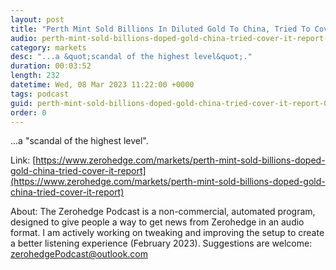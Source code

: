 ```yaml
---
layout: post
title: "Perth Mint Sold Billions In Diluted Gold To China, Tried To Cover It Up; Report"
audio: perth-mint-sold-billions-doped-gold-china-tried-cover-it-report-1
category: markets
desc: "...a &quot;scandal of the highest level&quot;."
duration: 00:03:52
length: 232
datetime: Wed, 08 Mar 2023 11:22:00 +0000
tags: podcast
guid: perth-mint-sold-billions-doped-gold-china-tried-cover-it-report-0
order: 0
---
```

...a &quot;scandal of the highest level&quot;.

Link: [https://www.zerohedge.com/markets/perth-mint-sold-billions-doped-gold-china-tried-cover-it-report](https://www.zerohedge.com/markets/perth-mint-sold-billions-doped-gold-china-tried-cover-it-report)

About: The Zerohedge Podcast is a non-commercial, automated program, designed to give people a way to get news from Zerohedge in an audio format.  I am actively working on tweaking and improving the setup to create a better listening experience (February 2023).  Suggestions are welcome: [zerohedgePodcast@outlook.com](mailto:zerohedgePodcast@outlook.com)